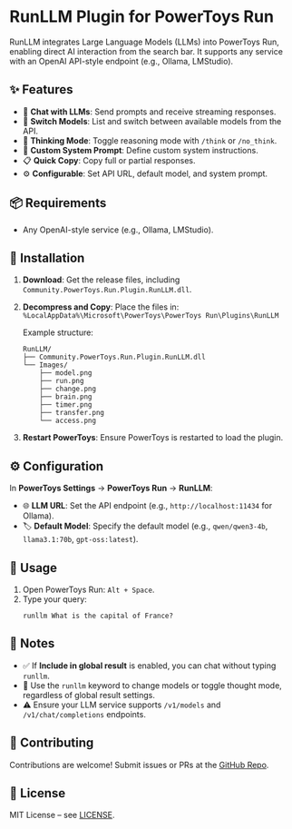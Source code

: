 # RunLLM Plugin for PowerToys Run

RunLLM integrates Large Language Models (LLMs) into PowerToys Run, enabling direct AI interaction from the search bar. It supports any service with an OpenAI API-style endpoint (e.g., Ollama, LMStudio).

## ✨ Features

- 💬 **Chat with LLMs**: Send prompts and receive streaming responses.
- 🔄 **Switch Models**: List and switch between available models from the API.
- 🧠 **Thinking Mode**: Toggle reasoning mode with `/think` or `/no_think`.
- 📝 **Custom System Prompt**: Define custom system instructions.
- 📋 **Quick Copy**: Copy full or partial responses.
- ⚙️ **Configurable**: Set API URL, default model, and system prompt.

## 📦 Requirements

- Any OpenAI-style service (e.g., Ollama, LMStudio).

## 🔧 Installation

1. **Download**: Get the release files, including `Community.PowerToys.Run.Plugin.RunLLM.dll`.
2. **Decompress and Copy**: Place the files in:  
   `%LocalAppData%\Microsoft\PowerToys\PowerToys Run\Plugins\RunLLM`

   Example structure:
   ```
   RunLLM/
   ├── Community.PowerToys.Run.Plugin.RunLLM.dll
   └── Images/
       ├── model.png
       ├── run.png
       ├── change.png
       ├── brain.png
       ├── timer.png
       ├── transfer.png
       └── access.png
   ```

3. **Restart PowerToys**: Ensure PowerToys is restarted to load the plugin.

## ⚙️ Configuration

In **PowerToys Settings** → **PowerToys Run** → **RunLLM**:

- 🌐 **LLM URL**: Set the API endpoint (e.g., `http://localhost:11434` for Ollama).
- 🏷️ **Default Model**: Specify the default model (e.g., `qwen/qwen3-4b`, `llama3.1:70b`, `gpt-oss:latest`).

## 🚀 Usage

1. Open PowerToys Run: `Alt + Space`.
2. Type your query:
   ```
   runllm What is the capital of France?
   ```

## 📝 Notes

- ✅ If **Include in global result** is enabled, you can chat without typing `runllm`.
- 🔑 Use the `runllm` keyword to change models or toggle thought mode, regardless of global result settings.
- ⚠️ Ensure your LLM service supports `/v1/models` and `/v1/chat/completions` endpoints.

## 🤝 Contributing

Contributions are welcome! Submit issues or PRs at the [GitHub Repo](https://github.com).

## 📜 License

MIT License – see [LICENSE](https://github.com).